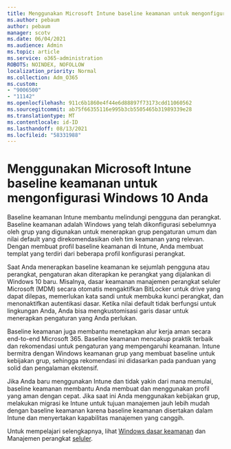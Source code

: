 ```yaml
---
title: Menggunakan Microsoft Intune baseline keamanan untuk mengonfigurasi Windows 10 Anda
ms.author: pebaum
author: pebaum
manager: scotv
ms.date: 06/04/2021
ms.audience: Admin
ms.topic: article
ms.service: o365-administration
ROBOTS: NOINDEX, NOFOLLOW
localization_priority: Normal
ms.collection: Adm_O365
ms.custom:
- "9006500"
- "11142"
ms.openlocfilehash: 911c6b1860e4f44e6d88897f73173cdd11060562
ms.sourcegitcommit: ab75f66355116e995b3cb5505465b31989339e28
ms.translationtype: MT
ms.contentlocale: id-ID
ms.lasthandoff: 08/13/2021
ms.locfileid: "58331988"
---
```

# <a name="use-microsoft-intune-security-baselines-to-configure-windows-10-devices"></a>Menggunakan Microsoft Intune baseline keamanan untuk mengonfigurasi Windows 10 Anda

Baseline keamanan Intune membantu melindungi pengguna dan perangkat. Baseline keamanan adalah Windows yang telah dikonfigurasi sebelumnya oleh grup yang digunakan untuk menerapkan grup pengaturan umum dan nilai default yang direkomendasikan oleh tim keamanan yang relevan. Dengan membuat profil baseline keamanan di Intune, Anda membuat templat yang terdiri dari beberapa profil konfigurasi perangkat.

Saat Anda menerapkan baseline keamanan ke sejumlah pengguna atau perangkat, pengaturan akan diterapkan ke perangkat yang dijalankan di Windows 10 baru. Misalnya, dasar keamanan manajemen perangkat seluler Microsoft (MDM) secara otomatis mengaktifkan BitLocker untuk drive yang dapat dilepas, memerlukan kata sandi untuk membuka kunci perangkat, dan menonaktifkan autentikasi dasar. Ketika nilai default tidak berfungsi untuk lingkungan Anda, Anda bisa mengkustomisasi garis dasar untuk menerapkan pengaturan yang Anda perlukan.

Baseline keamanan juga membantu menetapkan alur kerja aman secara end-to-end Microsoft 365. Baseline keamanan mencakup praktik terbaik dan rekomendasi untuk pengaturan yang mempengaruhi keamanan. Intune bermitra dengan Windows keamanan grup yang membuat baseline untuk kebijakan grup, sehingga rekomendasi ini didasarkan pada panduan yang solid dan pengalaman ekstensif.

Jika Anda baru menggunakan Intune dan tidak yakin dari mana memulai, baseline keamanan membantu Anda membuat dan menggunakan profil yang aman dengan cepat. Jika saat ini Anda menggunakan kebijakan grup, melakukan migrasi ke Intune untuk tujuan manajemen jauh lebih mudah dengan baseline keamanan karena baseline keamanan disertakan dalam Intune dan menyertakan kapabilitas manajemen yang canggih.

Untuk mempelajari selengkapnya, lihat [Windows dasar keamanan](https://docs.microsoft.com/windows/security/threat-protection/windows-security-baselines) dan Manajemen perangkat [seluler](https://docs.microsoft.com/windows/client-management/mdm/).

